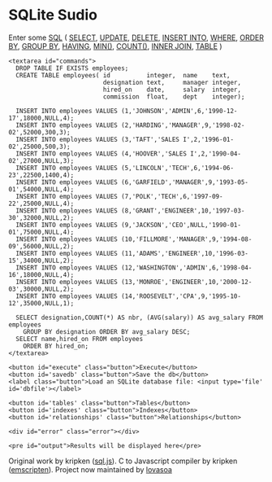   <h1>SQLite Sudio</h1>

  <main>
    <label for='commands'>Enter some 
        <a href="https://www.w3schools.com/sql/default.asp">SQL</a></label> (
        <a href="https://www.w3schools.com/sql/sql_select.asp">SELECT</a>, 
        <a href="https://www.w3schools.com/sql/sql_update.asp">UPDATE</a>, 
        <a href="https://www.w3schools.com/sql/sql_delete.asp">DELETE</a>, 
        <a href="https://www.w3schools.com/sql/sql_insert.asp">INSERT INTO</a>, 
        <a href="https://www.w3schools.com/sql/sql_where.asp">WHERE</a>, 
        <a href="https://www.w3schools.com/sql/sql_orderby.asp">ORDER BY</a>, 
        <a href="https://www.w3schools.com/sql/sql_groupby.asp">GROUP BY</a>, 
        <a href="https://www.w3schools.com/sql/sql_having.asp">HAVING</a>, 
        <a href="https://www.w3schools.com/sql/sql_min_max.asp">MIN()</a>, 
        <a href="https://www.w3schools.com/sql/sql_count_avg_sum.asp">COUNT()</a>, 
        <a href="https://www.w3schools.com/sql/sql_join_inner.asp">INNER JOIN</a>, 
        <a href="https://www.w3schools.com/sql/sql_create_table.asp">TABLE</a> )
    <br>

    <textarea id="commands">
      DROP TABLE IF EXISTS employees;
      CREATE TABLE employees( id          integer,  name    text,
                              designation text,     manager integer,
                              hired_on    date,     salary  integer,
                              commission  float,    dept    integer);

      INSERT INTO employees VALUES (1,'JOHNSON','ADMIN',6,'1990-12-17',18000,NULL,4);
      INSERT INTO employees VALUES (2,'HARDING','MANAGER',9,'1998-02-02',52000,300,3);
      INSERT INTO employees VALUES (3,'TAFT','SALES I',2,'1996-01-02',25000,500,3);
      INSERT INTO employees VALUES (4,'HOOVER','SALES I',2,'1990-04-02',27000,NULL,3);
      INSERT INTO employees VALUES (5,'LINCOLN','TECH',6,'1994-06-23',22500,1400,4);
      INSERT INTO employees VALUES (6,'GARFIELD','MANAGER',9,'1993-05-01',54000,NULL,4);
      INSERT INTO employees VALUES (7,'POLK','TECH',6,'1997-09-22',25000,NULL,4);
      INSERT INTO employees VALUES (8,'GRANT','ENGINEER',10,'1997-03-30',32000,NULL,2);
      INSERT INTO employees VALUES (9,'JACKSON','CEO',NULL,'1990-01-01',75000,NULL,4);
      INSERT INTO employees VALUES (10,'FILLMORE','MANAGER',9,'1994-08-09',56000,NULL,2);
      INSERT INTO employees VALUES (11,'ADAMS','ENGINEER',10,'1996-03-15',34000,NULL,2);
      INSERT INTO employees VALUES (12,'WASHINGTON','ADMIN',6,'1998-04-16',18000,NULL,4);
      INSERT INTO employees VALUES (13,'MONROE','ENGINEER',10,'2000-12-03',30000,NULL,2);
      INSERT INTO employees VALUES (14,'ROOSEVELT','CPA',9,'1995-10-12',35000,NULL,1);

      SELECT designation,COUNT(*) AS nbr, (AVG(salary)) AS avg_salary FROM employees 
        GROUP BY designation ORDER BY avg_salary DESC;
      SELECT name,hired_on FROM employees 
        ORDER BY hired_on;
    </textarea>

    <button id="execute" class="button">Execute</button>
    <button id='savedb' class="button">Save the db</button>
    <label class="button">Load an SQLite database file: <input type='file' id='dbfile'></label>

    <button id='tables' class="button">Tables</button>
    <button id='indexes' class="button">Indexes</button>
    <button id='relationships' class="button">Relationships</button>
       
    <div id="error" class="error"></div>

    <pre id="output">Results will be displayed here</pre>
  </main>

  <footer>
    Original work by kripken (<a href='https://github.com/sql-js/sql.js'>sql.js</a>).
    C to Javascript compiler by kripken (<a href='https://github.com/kripken/emscripten'>emscripten</a>).
    Project now maintained by <a href='https://github.com/lovasoa'>lovasoa</a>
  </footer>
